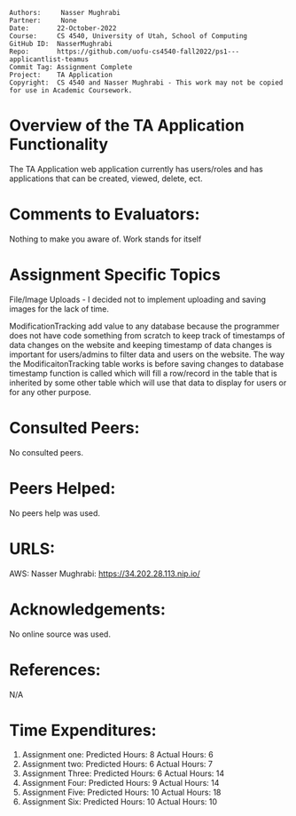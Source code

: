 ```
Authors:     Nasser Mughrabi
Partner:     None
Date:       22-October-2022
Course:     CS 4540, University of Utah, School of Computing
GitHub ID:  NasserMughrabi
Repo:       https://github.com/uofu-cs4540-fall2022/ps1---applicantlist-teamus
Commit Tag: Assignment Complete
Project:    TA Application
Copyright:  CS 4540 and Nasser Mughrabi - This work may not be copied for use in Academic Coursework.
```
# Overview of the TA Application Functionality 

The TA Application web application currently has users/roles and has applications 
that can be created, viewed, delete, ect.

# Comments to Evaluators:

Nothing to make you aware of. Work stands for itself

# Assignment Specific Topics

File/Image Uploads - I decided not to implement uploading and saving images for the lack of time.


ModificationTracking add value to any database because the programmer does not have code something from scratch to
keep track of timestamps of data changes on the website and keeping timestamp of data changes is important 
for users/admins to filter data and users on the website. The way the ModificaitonTracking table works is before saving 
changes to database timestamp function is called which will fill a row/record in the table that is inherited by some 
other table which will use that data to display for users or for any other purpose.

# Consulted Peers:

No consulted peers.

# Peers Helped:

No peers help was used.

# URLS:
AWS:
Nasser Mughrabi: https://34.202.28.113.nip.io/

# Acknowledgements:

No online source was used.

# References:

N/A

# Time Expenditures:

1. Assignment one: Predicted Hours: 8 Actual Hours: 6
2. Assignment two: Predicted Hours: 6 Actual Hours: 7
3. Assignment Three: Predicted Hours: 6 Actual Hours: 14
4. Assignment Four: Predicted Hours: 9 Actual Hours: 14
5. Assignment Five: Predicted Hours: 10 Actual Hours: 18
6. Assignment Six: Predicted Hours: 10 Actual Hours: 10